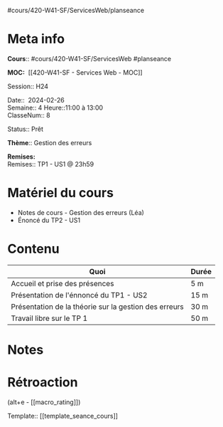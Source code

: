 #cours/420-W41-SF/ServicesWeb/planseance
# Meta info

**Cours**:: #cours/420-W41-SF/ServicesWeb #planseance

**MOC:**  [[420-W41-SF - Services Web - MOC]]

Session:: H24

Date::  2024-02-26  
Semaine:: 4
Heure::11:00 à 13:00  
ClasseNum:: 8

Status:: <span class="chip ready">Prêt</span> 

**Thème**:: Gestion des erreurs

**Remises:**  
Remises:: TP1 - US1 @ 23h59

# Matériel du cours
* Notes de cours - Gestion des erreurs (Léa)
* Énoncé du TP2 - US1
# Contenu
| Quoi | Durée |
| ---- | ---- |
| Accueil et prise des présences | 5 m |
| Présentation de l'énnoncé du TP1 - US2 | 15 m |
| Présentation de la théorie sur la gestion des erreurs | 30 m |
| Travail libre sur le TP 1 | 50 m |
# Notes

# Rétroaction
(alt+e - [[macro_rating]])

Template:: [[template_seance_cours]]